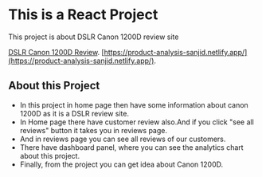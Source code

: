 # This is a React Project

This project is about DSLR Canon 1200D review site

[DSLR Canon 1200D Review]().
[https://product-analysis-sanjid.netlify.app/](https://product-analysis-sanjid.netlify.app/).

## About this Project

* In this project in home page then have some information about canon 1200D as it is a DSLR review site.
* In Home page there have customer review also.And if you click "see all reviews" button it takes you in reviews page.
* And in reviews page you can see all reviews of our customers.
* There have dashboard panel, where you can see the analytics chart about this project.
* Finally, from the project you can get idea about Canon 1200D.